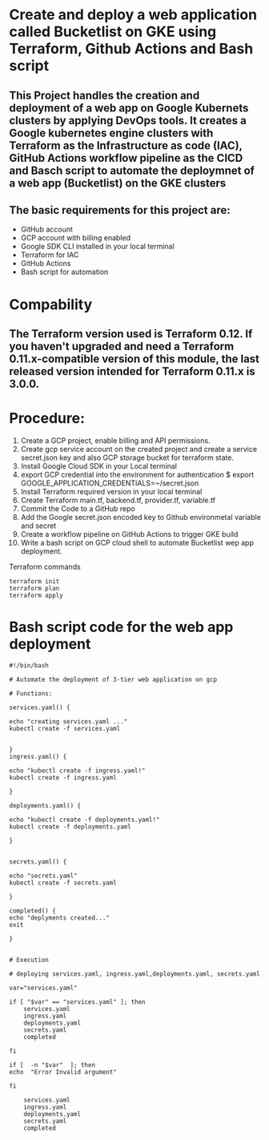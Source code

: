# Create and deploy a web application called Bucketlist on GKE using Terraform, Github Actions and Bash script
## This Project handles the creation and deployment of a web app  on Google Kubernets clusters by applying DevOps tools. It creates a Google kubernetes engine clusters with Terraform as the Infrastructure as code (IAC), GitHub Actions workflow pipeline as the CICD and Basch script to automate the deploymnet of a web app (Bucketlist) on the GKE clusters 
 ## The basic requirements for this project are:
 * GitHub account
 * GCP account with billing enabled
 * Google SDK CLI installed in your local terminal
 * Terraform for IAC
 * GitHub Actions
 * Bash script for automation 

# Compability
## The Terraform version used is Terraform 0.12. If you haven't upgraded and need a Terraform 0.11.x-compatible version of this module, the last released version intended for Terraform 0.11.x is 3.0.0.

# Procedure:

1. Create a GCP project, enable billing and API permissions.
2. Create gcp service account on the created project and create a service secret.json key and also GCP storage bucket for terraform state.
3. Install Google Cloud SDK in your Local terminal
4. export GCP credential into the environment for authentication $ export GOOGLE_APPLICATION_CREDENTIALS=~/secret.json
5. Install Terraform required version in your local terminal
6. Create Terraform main.tf, backend.tf, provider.tf, variable.tf
7. Commit the Code to a GitHub repo
8. Add the Google secret.json encoded key to Github environmetal variable and secret
9. Create a workflow pipeline on GitHub Actions to trigger GKE build
10. Write a bash script on GCP cloud shell to automate Bucketlist wep app deployment.

 Terraform commands
```
terraform init
terraform plan
terraform apply
```

# Bash script code for the web app deployment

```
#!/bin/bash

# Automate the deployment of 3-tier web application on gcp

# Functions:

services.yaml() {

echo "creating services.yaml ..."
kubectl create -f services.yaml


}
ingress.yaml() {

echo "kubectl create -f ingress.yaml!"
kubectl create -f ingress.yaml

}

deployments.yaml() {

echo "kubectl create -f deployments.yaml!"
kubectl create -f deployments.yaml

}


secrets.yaml() {

echo "secrets.yaml"
kubectl create -f secrets.yaml

}

completed() {
echo "deplyments created..."
exit

}


# Execution

# deploying services.yaml, ingress.yaml,deployments.yaml, secrets.yaml

var="services.yaml"

if [ "$var" == "services.yaml" ]; then
    services.yaml
    ingress.yaml
    deployments.yaml
    secrets.yaml
    completed

fi

if [  -n "$var"  ]; then
echo  "Error Invalid argument"

fi

    services.yaml
    ingress.yaml
    deployments.yaml
    secrets.yaml
    completed
```







